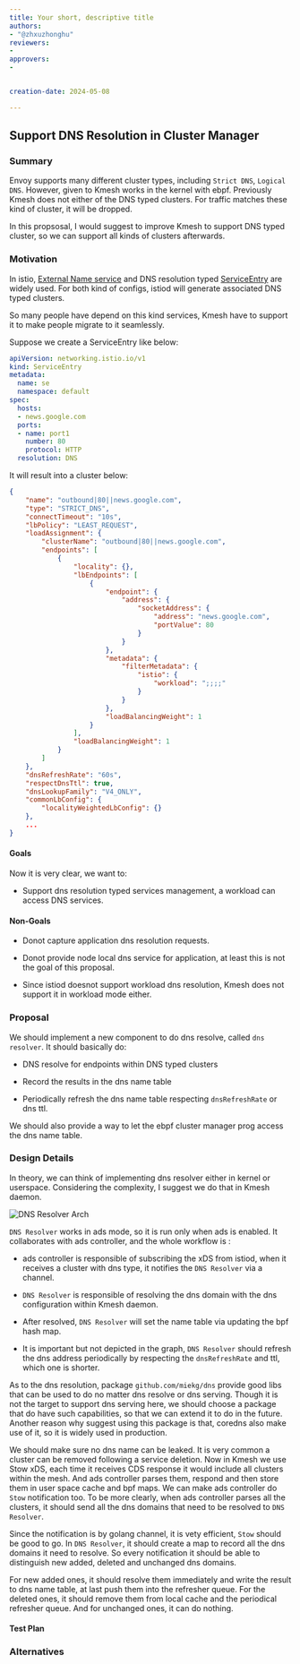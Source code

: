 ```yaml
---
title: Your short, descriptive title
authors:
- "@zhxuzhonghu"
reviewers:
- 
approvers:
- 


creation-date: 2024-05-08

---
```


## Support DNS Resolution in Cluster Manager

<!--
This is the title of your KEP. Keep it short, simple, and descriptive. A good
title can help communicate what the KEP is and should be considered as part of
any review.
-->

### Summary

<!--
This section is incredibly important for producing high-quality, user-focused
documentation such as release notes or a development roadmap.
A good summary is probably at least a paragraph in length.
-->

Envoy supports many different cluster types, including `Strict DNS`, `Logical DNS`. However, given to Kmesh works in the kernel with ebpf. Previously Kmesh does not either of the DNS typed clusters. For traffic matches these kind of cluster, it will be dropped. 

In this propsosal, I would suggest to improve Kmesh to support DNS typed cluster, so we can support all kinds of clusters afterwards.


### Motivation

<!--
This section is for explicitly listing the motivation, goals, and non-goals of
this KEP.  Describe why the change is important and the benefits to users.
-->

In istio, [External Name service](https://kubernetes.io/docs/concepts/services-networking/service/#externalname) and DNS resolution typed [ServiceEntry](https://istio.io/latest/docs/reference/config/networking/service-entry/#ServiceEntry-Resolution) are widely used. For both kind of configs, istiod will generate associated DNS typed clusters.

So many people have depend on this kind services, Kmesh have to support it to make people migrate to it seamlessly.

Suppose we create a ServiceEntry like below:

```yaml
apiVersion: networking.istio.io/v1
kind: ServiceEntry
metadata:
  name: se
  namespace: default
spec:
  hosts:
  - news.google.com
  ports:
  - name: port1
    number: 80
    protocol: HTTP
  resolution: DNS
```

It will result into a cluster below:

```json
{
    "name": "outbound|80||news.google.com",
    "type": "STRICT_DNS",
    "connectTimeout": "10s",
    "lbPolicy": "LEAST_REQUEST",
    "loadAssignment": {
        "clusterName": "outbound|80||news.google.com",
        "endpoints": [
            {
                "locality": {},
                "lbEndpoints": [
                    {
                        "endpoint": {
                            "address": {
                                "socketAddress": {
                                    "address": "news.google.com",
                                    "portValue": 80
                                }
                            }
                        },
                        "metadata": {
                            "filterMetadata": {
                                "istio": {
                                    "workload": ";;;;"
                                }
                            }
                        },
                        "loadBalancingWeight": 1
                    }
                ],
                "loadBalancingWeight": 1
            }
        ]
    },
    "dnsRefreshRate": "60s",
    "respectDnsTtl": true,
    "dnsLookupFamily": "V4_ONLY",
    "commonLbConfig": {
        "localityWeightedLbConfig": {}
    },
    ...
}
```


#### Goals

<!--
List the specific goals of the KEP. What is it trying to achieve? How will we
know that this has succeeded?
-->

Now it is very clear, we want to:

- Support dns resolution typed services management, a workload can access DNS services.



#### Non-Goals

<!--
What is out of scope for this KEP? Listing non-goals helps to focus discussion
and make progress.
-->

- Donot capture application dns resolution requests.

- Donot provide node local dns service for application, at least this is not the goal of this proposal. 

- Since istiod doesnot support workload dns resolution, Kmesh does not support it in workload mode either.


### Proposal

<!--
This is where we get down to the specifics of what the proposal actually is.
This should have enough detail that reviewers can understand exactly what
you're proposing, but should not include things like API designs or
implementation. What is the desired outcome and how do we measure success?.
The "Design Details" section below is for the real
nitty-gritty.
-->

We should implement a new component to do dns resolve, called `dns resolver`. It should basically do:

- DNS resolve for endpoints within DNS typed clusters

- Record the results in the dns name table

- Periodically refresh the dns name table respecting `dnsRefreshRate` or dns ttl.

We should also provide a way to let the ebpf cluster manager prog access the dns name table.


### Design Details

<!--
This section should contain enough information that the specifics of your
change are understandable. This may include API specs (though not always
required) or even code snippets. If there's any ambiguity about HOW your
proposal will be implemented, this is the place to discuss them.
-->

In theory, we can think of implementing dns resolver either in kernel or userspace. Considering the complexity, I suggest we do that in Kmesh daemon.

![DNS Resolver Arch](./pics/dns-resolver.svg)

`DNS Resolver` works in ads mode, so it is run only when ads is enabled. It collaborates with ads controller, and the whole workflow is :

- ads controller is responsible of subscribing the xDS from istiod, when it receives a cluster with dns type, it notifies the `DNS Resolver` via a channel.

- `DNS Resolver` is responsible of resolving the dns domain with the dns configuration within Kmesh daemon.

- After resolved, `DNS Resolver` will set the name table via updating the bpf hash map.

- It is important but not depicted in the graph, `DNS Resolver` should refresh the dns address periodically by respecting the `dnsRefreshRate` and ttl, which one is shorter.


As to the dns resolution, package `github.com/miekg/dns` provide good libs that can be used to do no matter dns resolve or dns serving. Though it is not the target to support dns serving here, we should choose a package that do have such capabilities, so that we can extend it to do in the future. Another reason why suggest using this package is that, coredns also make use of it, so it is widely used in production.

We should make sure no dns name can be leaked. It is very common a cluster can be removed following a service deletion. Now in Kmesh we use Stow xDS, each time it receives CDS response it would include all clusters within the mesh. And ads controller parses them, respond and then store them in user space cache and bpf maps. We can make ads controller do `Stow` notification too. To be more clearly, when ads controller parses all the clusters, it should send all the dns domains that need to be resolved to `DNS Resolver`.

Since the notification is by golang channel, it is vety efficient, `Stow` should be good to go. In `DNS Resolver`, it should create a map to record all the dns domains it need to resolve. So every notification it should be able to distinguish new added, deleted and unchanged dns domains.

For new added ones, it should resolve them immediately and write the result to dns name table, at last push them into the refresher queue. For the deleted ones, it should remove them from local cache and the periodical refresher queue. And for unchanged ones, it can do nothing.


#### Test Plan

<!--
**Note:** *Not required until targeted at a release.*
Consider the following in developing a test plan for this enhancement:
- Will there be e2e and integration tests, in addition to unit tests?
- How will it be tested in isolation vs with other components?
No need to outline all test cases, just the general strategy. Anything
that would count as tricky in the implementation, and anything particularly
challenging to test, should be called out.
-->

### Alternatives

<!--
What other approaches did you consider, and why did you rule them out? These do
not need to be as detailed as the proposal, but should include enough
information to express the idea and why it was not acceptable.
-->

<!--
Note: This is a simplified version of kubernetes enhancement proposal template.
https://github.com/kubernetes/enhancements/tree/3317d4cb548c396a430d1c1ac6625226018adf6a/keps/NNNN-kep-template
-->